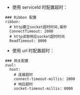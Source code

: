 * 使用 serviceId 时配置超时：

```
### Ribbon 配置
ribbon:
  # http建立socket超时时间,毫秒
  ConnectTimeout: 2000
  # http读取响应socket超时时间
  ReadTimeout: 8000
```

* 使用 url 时配置超时：

```
### 网关配置
zuul:
  host:
    # 连接超时
    connect-timeout-millis: 2000
    # 响应超时
    socket-timeout-millis: 8000
```
